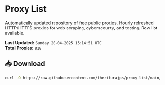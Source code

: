 # Proxy List

Automatically updated repository of free public proxies. Hourly refreshed HTTP/HTTPS proxies for web scraping, cybersecurity, and testing. Raw list available.

**Last Updated:** `Sunday 20-04-2025 15:14:51 UTC`  
**Total Proxies:** `818`

## 📥 Download
```bash
curl -O https://raw.githubusercontent.com/theriturajps/proxy-list/main/proxies.txt

